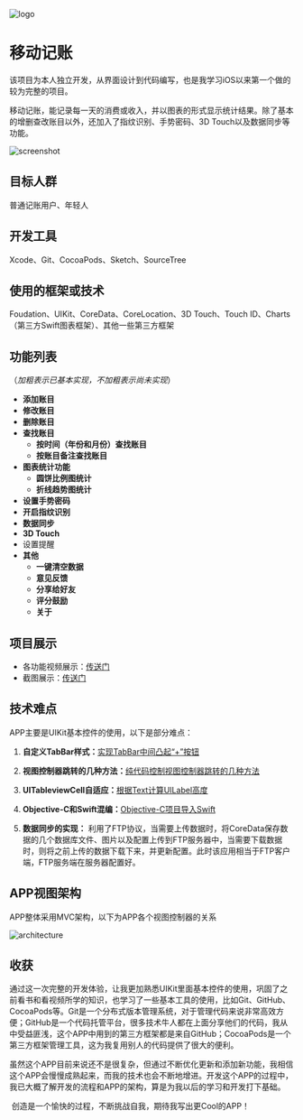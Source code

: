 ![logo](https://github.com/XuDeHong/CostList/blob/master/logo.png "logo")

# 移动记账

该项目为本人独立开发，从界面设计到代码编写，也是我学习iOS以来第一个做的较为完整的项目。

移动记账，能记录每一天的消费或收入，并以图表的形式显示统计结果。除了基本的增删查改账目以外，还加入了指纹识别、手势密码、3D Touch以及数据同步等功能。

![screenshot](https://github.com/XuDeHong/CostList/blob/master/screenshot.PNG "screenshot")

## 目标人群

普通记账用户、年轻人

## 开发工具

Xcode、Git、CocoaPods、Sketch、SourceTree

## 使用的框架或技术

Foudation、UIKit、CoreData、CoreLocation、3D Touch、Touch ID、Charts（第三方Swift图表框架）、其他一些第三方框架

## 功能列表

（*加粗表示已基本实现，不加粗表示尚未实现*）

- **添加账目**
- **修改账目**
- **删除账目**
- **查找账目**
  - **按时间（年份和月份）查找账目**
  - **按账目备注查找账目**
- **图表统计功能**
  - **圆饼比例图统计**
  - **折线趋势图统计**
- **设置手势密码**
- **开启指纹识别**
- **数据同步**
- **3D Touch**
- 设置提醒
- **其他**
  - **一键清空数据**
  - **意见反馈**
  - **分享给好友**
  - **评分鼓励**
  - **关于**

## 项目展示

- 各功能视频展示：[传送门](http://blog.sina.com.cn/s/blog_d77623b30102x2y0.html)
- 截图展示：[传送门](http://www.cnblogs.com/guitarandcode/p/6396660.html)


## 技术难点

APP主要是UIKit基本控件的使用，以下是部分难点：

1. **自定义TabBar样式：**[实现TabBar中间凸起“+”按钮](http://www.cnblogs.com/guitarandcode/p/5759208.html)

2. **视图控制器跳转的几种方法：**[纯代码控制视图控制器跳转的几种方法](http://www.mamicode.com/info-detail-469709.html)

3. **UITableviewCell自适应：**[根据Text计算UILabel高度](http://www.cnblogs.com/guitarandcode/p/5802473.html)

4. **Objective-C和Swift混编：**[Objective-C项目导入Swift](http://www.cnblogs.com/guitarandcode/p/5894102.html)

5. **数据同步的实现：**    利用了FTP协议，当需要上传数据时，将CoreData保存数据的几个数据库文件、图片以及配置上传到FTP服务器中，当需要下载数据时，则将之前上传的数据下载下来，并更新配置。此时该应用相当于FTP客户端，FTP服务端在服务器配置好。​



## APP视图架构

APP整体采用MVC架构，以下为APP各个视图控制器的关系

![architecture](https://github.com/XuDeHong/CostList/blob/master/architecture.jpg "architecture")

## 收获

​        通过这一次完整的开发体验，让我更加熟悉UIKit里面基本控件的使用，巩固了之前看书和看视频所学的知识，也学习了一些基本工具的使用，比如Git、GitHub、CocoaPods等。Git是一个分布式版本管理系统，对于管理代码来说非常高效方便；GitHub是一个代码托管平台，很多技术牛人都在上面分享他们的代码，我从中受益匪浅，这个APP中用到的第三方框架都是来自GitHub；CocoaPods是一个第三方框架管理工具，这为我复用别人的代码提供了很大的便利。

​        虽然这个APP目前来说还不是很复杂，但通过不断优化更新和添加新功能，我相信这个APP会慢慢成熟起来，而我的技术也会不断地增进。开发这个APP的过程中，我已大概了解开发的流程和APP的架构，算是为我以后的学习和开发打下基础。

​        创造是一个愉快的过程，不断挑战自我，期待我写出更Cool的APP！